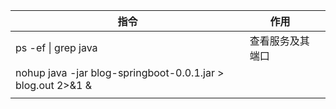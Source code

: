 | 指令                                                        | 作用             |      |
| ----------------------------------------------------------- | ---------------- | ---- |
| ps -ef \| grep java                                         | 查看服务及其端口 |      |
| nohup java -jar blog-springboot-0.0.1.jar > blog.out 2>&1 & |                  |      |
|                                                             |                  |      |

